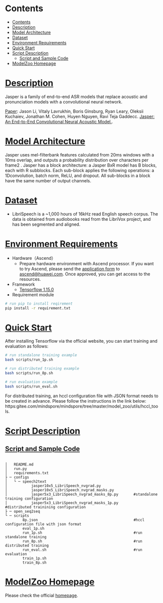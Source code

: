 
# Contents
- [Contents](#contents)
- [Description](#bert-description)
- [Model Architecture](#model-architecture)
- [Dataset](#dataset)
- [Environment Requirements](#environment-requirements)
- [Quick Start](#quick-start)
- [Script Description](#script-description)
  - [Script and Sample Code](#script-and-sample-code)
- [ModelZoo Homepage](#modelzoo-homepage)

# [Description](#contents)
Jasper is a family of end-to-end ASR models that replace acoustic and pronunciation models with a convolutional neural network.


[Paper](https://arxiv.org/abs/1904.03288): Jason Li, Vitaly Lavrukhin, Boris Ginsburg, Ryan Leary, Oleksii Kuchaiev, Jonathan M. Cohen, Huyen Nguyen, Ravi Teja Gaddecc. [Jasper: An End-to-End Convolutional Neural Acoustic Model.]((https://arxiv.org/abs/1904.03288)).

# [Model Architecture](#contents)
Jasper uses mel-filterbank features calculated from 20ms
windows with a 10ms overlap, and outputs a probability distribution over characters per frame2
. Jasper has a block architecture: a Jasper BxR model has B blocks, each with R subblocks. Each sub-block applies the following operations: a 1Dconvolution, batch norm, ReLU, and dropout. All sub-blocks in
a block have the same number of output channels.

# [Dataset](#contents)
- LibriSpeech is a ~1,000 hours of 16kHz read English speech corpus. The data is obtained from audiobooks read from the LibriVox project, and has been segmented and aligned.

# [Environment Requirements](#contents)
- Hardware（Ascend）
  - Prepare hardware environment with Ascend processor. If you want to try Ascend, please send the [application form](https://obs-9be7.obs.cn-east-2.myhuaweicloud.com/file/other/Ascend%20Model%20Zoo%E4%BD%93%E9%AA%8C%E8%B5%84%E6%BA%90%E7%94%B3%E8%AF%B7%E8%A1%A8.docx) to ascend@huawei.com. Once approved, you can get access to the resources.
- Framework
  - [Tensorflow 1.15.0](https://www.tensorflow.org/versions/)
- Requirement module
```bash
# run pip to install reqirement
pip install -r requirement.txt

```
# [Quick Start](#contents)
After installing Tensorflow via the official website, you can start training and evaluation as follows:
```bash
# run standalone training example
bash scripts/run_1p.sh

# run distributed training example
bash scripts/run_8p.sh

# run evaluation example
bash scripts/run_eval.sh
```

For distributed training, an hccl configuration file with JSON format needs to be created in advance.
Please follow the instructions in the link below:
https:gitee.com/mindspore/mindspore/tree/master/model_zoo/utils/hccl_tools.

# [Script Description](#contents)

## [Script and Sample Code](#contents)

```shell

│   README.md
│   run.py
│   requirements.txt
├ ─ configs
│   └ ─ speech2text
│           jasper10x5_LibriSpeech_nvgrad.py
│           jasper10x5_LibriSpeech_nvgrad_masks.py
│           jasper5x3_LibriSpeech_nvgrad_masks_8p.py       #standalone training configuration
│           jasper5x3_LibriSpeech_nvgrad_masks_1p.py       #distributed trainining configuration
├ ─ open_seq2seq
└ ─ scripts
        8p.json                                            #hccl configuration file with json format
        eval_1p.sh
        run_1p.sh                                          #run standalone training
        run_8p.sh                                          #run distributed training
        run_eval.sh                                        #run evaluation
        train_1p.sh
        train_8p.sh
```

# [ModelZoo Homepage](#contents)

Please check the official [homepage](https://gitee.com/mindspore/mindspore/tree/master/model_zoo).

